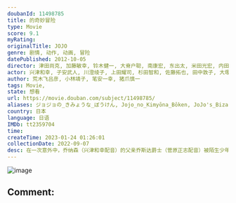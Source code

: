 ```yaml
---
doubanId: 11498785
title: 的奇妙冒险
type: Movie
score: 9.1
myRating: 
originalTitle: JOJO
genre: 剧情, 动作, 动画, 冒险
datePublished: 2012-10-05
director: 津田尚克, 加藤敏幸, 铃木健一, 大脊户聪, 南康宏, 东出太, 米田光宏, 内田信吾, 高村雄太, 间岛崇宽, 藤本次朗, 阿部雅司, 江副仁美, 佐佐木真哉, 西本由纪夫
actor: 兴津和幸, 子安武人, 川澄绫子, 上田耀司, 杉田智和, 佐藤拓也, 田中敦子, 大塚明夫, 藤原启治, 井上和彦, 大川透, 乃村健次, 伊丸冈笃, 飞田展男, 盐屋翼, 津田健次郎, 浅沼晋太郎, 逢坂良太, 远藤绫, 增田俊树, 加隈亚衣, 齐藤次郎, 山本格, 竹内荣治, 高仲祐之, 山本兼平, 中村秀利, 松本忍, 佐佐木启夫, 本·迪斯金, 木岛隆一, 田尻浩章, 田丸笃志, 小林由美子, 松田健一郎, 布施川一宽
author: 荒木飞吕彦, 小林靖子, 笔安一幸, 猪爪慎一
tags: Movie, 
state: 想看
url: https://movie.douban.com/subject/11498785/
aliases: ジョジョの_きみょうな_ぼうけん, Jojo_no_Kimyōna_Bōken, JoJo's_Bizarre_Adventure
country: 日本
language: 日语
IMDb: tt2359704
time: 
createTime: 2023-01-24 01:26:01
collectionDate: 2022-09-07
desc: 在一次意外中，乔纳森（兴津和幸配音）的父亲乔斯达爵士（菅原正志配音）被陌生少年迪奥布兰度（子安武人配音）所救，善良的爵士收留了自称无依无靠的迪奥，后者则以养子的身份正式进入了乔斯达家族的大门。在...
---
```


![image](p1636473642.jpg)

Comment: 
---

